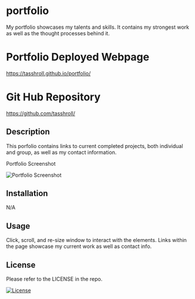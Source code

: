 # portfolio
My portfolio showcases my talents and skills.  It contains my strongest work as well as the thought processes behind it.

# Portfolio Deployed Webpage

https://tasshroll.github.io/portfolio/

# Git Hub Repository
https://github.com/tasshroll/

## Description
This porfolio contains links to current completed projects, both individual and group, as well as my contact information.

Portfolio Screenshot

![Portfolio Screenshot](Assets/images/portfolio-screenshot.png)

## Installation 
N/A

## Usage
Click, scroll, and re-size window to interact with the elements. Links within the page showcase my current work as well as contact info.

## License
Please refer to the LICENSE in the repo.


[![License](https://img.shields.io/badge/License-n/a-n/a.svg)](n/a)

